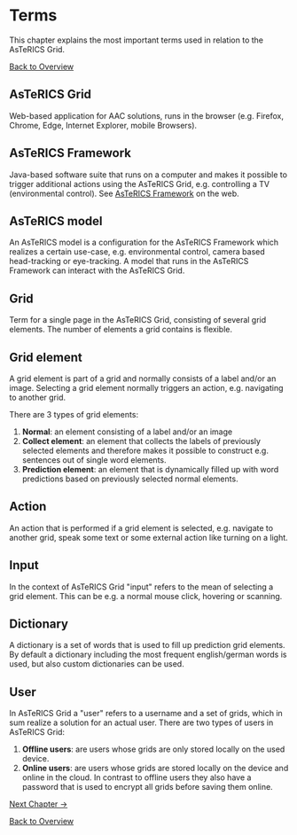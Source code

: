 # Terms

This chapter explains the most important terms used in relation to the AsTeRICS Grid.

[Back to Overview](index.md)

## AsTeRICS Grid
Web-based application for AAC solutions, runs in the browser (e.g. Firefox, Chrome, Edge, Internet Explorer, mobile Browsers).

## AsTeRICS Framework
Java-based software suite that runs on a computer and makes it possible to trigger additional actions using the AsTeRICS Grid, e.g. controlling a TV (environmental control). See [AsTeRICS Framework](https://www.asterics.eu/get-started/) on the web.

## AsTeRICS model
An AsTeRICS model is a configuration for the AsTeRICS Framework which realizes a certain use-case, e.g. environmental control, camera based head-tracking or eye-tracking. A model that runs in the AsTeRICS Framework can interact with the AsTeRICS Grid.

## Grid
Term for a single page in the AsTeRICS Grid, consisting of several grid elements. The number of elements a grid contains is flexible.

## Grid element
A grid element is part of a grid and normally consists of a label and/or an image. Selecting a grid element normally triggers an action, e.g. navigating to another grid.

There are 3 types of grid elements:

1. **Normal**: an element consisting of a label and/or an image
1. **Collect element**: an element that collects the labels of previously selected elements and therefore makes it possible to construct e.g. sentences out of single word elements.
1. **Prediction element**: an element that is dynamically filled up with word predictions based on previously selected normal elements.

## Action
An action that is performed if a grid element is selected, e.g. navigate to another grid, speak some text or some external action like turning on a light.

## Input
In the context of AsTeRICS Grid "input" refers to the mean of selecting a grid element. This can be e.g. a normal mouse click, hovering or scanning.

## Dictionary
A dictionary is a set of words that is used to fill up prediction grid elements. By default a dictionary including the most frequent english/german words is used, but also custom dictionaries can be used.

## User
In AsTeRICS Grid a "user" refers to a username and a set of grids, which in sum realize a solution for an actual user. There are two types of users in AsTeRICS Grid:

1. **Offline users**: are users whose grids are only stored locally on the used device.
1. **Online users**: are users whose grids are stored locally on the device and online in the cloud. In contrast to offline users they also have a password that is used to encrypt all grids before saving them online.

[Next Chapter &#x2192;](navigation.md)

[Back to Overview](index.md)



